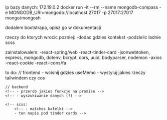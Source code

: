 ip bazy danych: 172.19.0.2
docker run -it --rm --name mongodb-compass -e MONGODB_URI=mongodb://localhost:27017 -p 27017:27017 mongo/mongosh

dodalem bootstrapa, opisz go w dokumentacji

rzeczy do ktorych wrocic pozniej:
-dodac gdzies kontekst
-podzielic ladnie scss

zainstalowalem:
-react-spring/web
-react-tinder-card
-jsonwebtoken, express, mongodb, dotenv, bcrypt, cors, uuid, bodyparser, nodemon
-axios
-react-cookie
-react-icons/fa

to do:
    // frontend
    <!-- - napraw to ze te karty z tindera uciekaja i rozszerzaja strone-->
    <!-- - napraw to ze trzeba odswiezyc strone zeby zobaczyc matches -->
    <!-- - napraw matches: dwie osoby musza siebie nawzajem dodac zeby bylo match -->
    <!-- - napraw confirm password!!! -->
    <!-- - dodaj mozliwosc edycji danych w profliu -->
    - wcisnij gdzies useMemo
    - wystyluj jakies rzeczy tailwindem czy cos
    <!-- - zmien nazwy plikow na jsx -->
    <!-- - dodaj mozliwosc usuniecia konta -->
    <!-- - edycja historii czatow --> 
    <!-- - edycja matchow -->
    <!-- - kopia zapasowa profilu i mozliwosc importu -->
    <!-- - wystyluj karte tindera -->

    // backend
    <!-- - przerob jakies funkcje na promise -->
    <!-- - wyszukiwanie danych (?) -->

    <!-- scss:
        <!-- - matches kafelki -->
        - ten napis pod tinder cards -->
